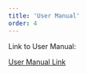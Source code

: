 ```yaml
---
title: 'User Manual'
order: 4
---
```

Link to User Manual:

<a href="https://docs.google.com/document/d/12sDMFSHc1qF9U-Mej_z4oKl1Gp2NX008SqDMEwocsnk/edit?usp=sharing">User Manual Link<a/>